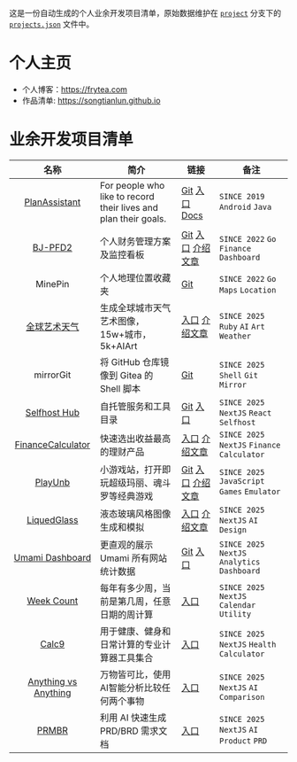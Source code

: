 
这是一份自动生成的个人业余开发项目清单，原始数据维护在 [`project`](https://github.com/songtianlun/songtianlun.github.io/tree/project) 分支下的 [`projects.json`](https://github.com/songtianlun/songtianlun.github.io/blob/project/projects.json) 文件中。

# 个人主页
- 个人博客：<https://frytea.com>
- 作品清单: <https://songtianlun.github.io>

# 业余开发项目清单

|                              名称                               | 简介                                         | 链接                                                                                                                        | 备注                     |
| :-----------------------------------------------------------: | ------------------------------------------ | ------------------------------------------------------------------------------------------------------------------------- | ---------------------- |
| [PlanAssistant](https://songtianlun.github.io/PlanAssistant/) | For people who like to record their lives and plan their goals. | [Git](https://github.com/songtianlun/PlanAssistant) [入口](https://songtianlun.github.io/PlanAssistant/) [Docs](https://songtianlun.github.io/PlanAssistant/) | `SINCE 2019` `Android` `Java` |
| [BJ-PFD2](https://bjpfd2.skybyte.me) | 个人财务管理方案及监控看板 | [Git](https://github.com/songtianlun/bj-pfd2) [入口](https://bjpfd2.skybyte.me) [介绍文章](https://frytea.com/archives/1132/) | `SINCE 2022` `Go` `Finance` `Dashboard` |
| MinePin | 个人地理位置收藏夹 | [Git](https://github.com/songtianlun/minepin) | `SINCE 2022` `Go` `Maps` `Location` |
| [全球艺术天气](https://todayaiweather.com/) | 生成全球城市天气艺术图像，15w+城市，5k+AIArt | [入口](https://todayaiweather.com/) [介绍文章](https://frytea.com/archives/1430/) | `SINCE 2025` `Ruby` `AI` `Art` `Weather` |
| mirrorGit | 将 GitHub 仓库镜像到 Gitea 的 Shell 脚本 | [Git](https://github.com/songtianlun/mirrorGit) | `SINCE 2025` `Shell` `Git` `Mirror` |
| [Selfhost Hub](https://selfhost-hub.com/) | 自托管服务和工具目录 | [Git](https://github.com/songtianlun/selfhost-hub) [入口](https://selfhost-hub.com/) | `SINCE 2025` `NextJS` `React` `Selfhost` |
| [FinanceCalculator](https://fc.frytea.com/) | 快速选出收益最高的理财产品 | [入口](https://fc.frytea.com/) [介绍文章](https://frytea.com/archives/1490/) | `SINCE 2025` `NextJS` `Finance` `Calculator` |
| [PlayUnb](https://playunb.com/) | 小游戏站，打开即玩超级玛丽、魂斗罗等经典游戏 | [Git](https://github.com/songtianlun/PlayUnb-Assets) [入口](https://playunb.com/) [介绍文章](https://frytea.com/archives/1492/) | `SINCE 2025` `JavaScript` `Games` `Emulator` |
| [LiquedGlass](https://liquidglass.icu/) | 液态玻璃风格图像生成和模拟 | [入口](https://liquidglass.icu/) [介绍文章](https://frytea.com/archives/1489/) | `SINCE 2025` `NextJS` `AI` `Design` |
| [Umami Dashboard](https://ud.frytea.com/) | 更直观的展示 Umami 所有网站统计数据 | [Git](https://github.com/songtianlun/umami-dashboard) [入口](https://ud.frytea.com/) | `SINCE 2025` `NextJS` `Analytics` `Dashboard` |
| [Week Count](https://weekcount.com/) | 每年有多少周，当前是第几周，任意日期的周计算 | [入口](https://weekcount.com/) | `SINCE 2025` `NextJS` `Calendar` `Utility` |
| [Calc9](https://calc9.com/) | 用于健康、健身和日常计算的专业计算器工具集合 | [入口](https://calc9.com/) | `SINCE 2025` `NextJS` `Health` `Calculator` |
| [Anything vs Anything](https://ava.skybyte.me/) | 万物皆可比，使用AI智能分析比较任何两个事物 | [入口](https://ava.skybyte.me/) | `SINCE 2025` `NextJS` `AI` `Comparison` |
| [PRMBR](https://prmbr.com/) | 利用 AI 快速生成 PRD/BRD 需求文档 | [入口](https://prmbr.com/) | `SINCE 2025` `NextJS` `AI` `Product` `PRD` |

